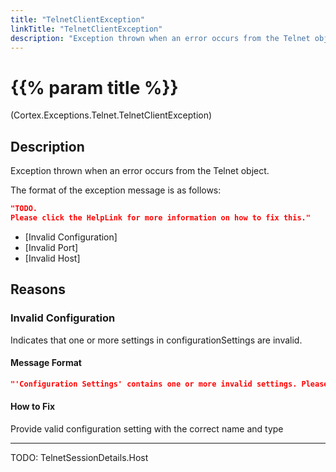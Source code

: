 ```yaml
---
title: "TelnetClientException"
linkTitle: "TelnetClientException"
description: "Exception thrown when an error occurs from the Telnet object."
---
```


# {{% param title %}}

<p class="namespace">(Cortex.Exceptions.Telnet.TelnetClientException)</p>

## Description

Exception thrown when an error occurs from the Telnet object.

The format of the exception message is as follows:

```json
"TODO.
Please click the HelpLink for more information on how to fix this."
```

- [Invalid Configuration]
- [Invalid Port]
- [Invalid Host]

## Reasons

### Invalid Configuration

Indicates that one or more settings in configurationSettings are invalid.

#### Message Format

```json
"'Configuration Settings' contains one or more invalid settings. Please click the HelpLink for more information on how to fix this."
```

#### How to Fix

Provide valid configuration setting with the correct name and type

***



TODO: TelnetSessionDetails.Host